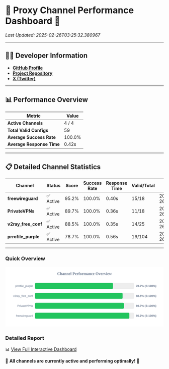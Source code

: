 # 🌟 Proxy Channel Performance Dashboard 🌟

_Last Updated: 2025-02-26T03:25:32.380967_

---

## 👩‍💻 Developer Information

- **[GitHub Profile](https://github.com/4n0nymou3)**  
- **[Project Repository](https://github.com/4n0nymou3/multi-proxy-config-fetcher)**  
- **[X (Twitter)](https://x.com/4n0nymou3)**  

---

## 📊 Performance Overview

| Metric                | Value       |
|-----------------------|-------------|
| **Active Channels**   | 4 / 4       |
| **Total Valid Configs** | 59          |
| **Average Success Rate** | 100.0%      |
| **Average Response Time** | 0.42s       |

---

## 📋 Detailed Channel Statistics

| Channel          | Status     | Score  | Success Rate | Response Time | Valid/Total | Last Success               |
|------------------|------------|--------|--------------|---------------|-------------|----------------------------|
| **freewireguard**  | ✅ Active  | 95.2%  | 100.0% | 0.40s         | 15/18       | 2025-02-26T03:25:32.379558 |
| **PrivateVPNs**  | ✅ Active  | 89.7%  | 100.0% | 0.36s         | 11/18       | 2025-02-26T03:25:31.957948 |
| **v2ray_free_conf**  | ✅ Active  | 88.5%  | 100.0% | 0.35s         | 14/25       | 2025-02-26T03:25:31.556781 |
| **prrofile_purple**  | ✅ Active  | 78.7%  | 100.0% | 0.56s         | 19/104       | 2025-02-26T03:25:31.124348 |

---

### Quick Overview
<div align="center">
  <a href="https://raw.githubusercontent.com/nullluser/NullRepo/refs/heads/main/assets/channel_stats_chart.svg">
    <img src="https://raw.githubusercontent.com/nullluser/NullRepo/refs/heads/main/assets/channel_stats_chart.svg" alt="Source Performance Statistics" width="800">
  </a>
</div>

### Detailed Report
📊 [View Full Interactive Dashboard](https://htmlpreview.github.io/?https://github.com/nullluser/NullRepo/blob/main/assets/performance_report.html)

🎉 **All channels are currently active and performing optimally!** 🎉
